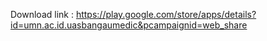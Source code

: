 Download link : https://play.google.com/store/apps/details?id=umn.ac.id.uasbangaumedic&pcampaignid=web_share
